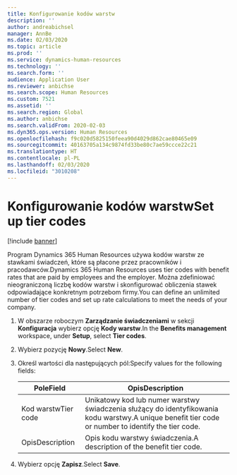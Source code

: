 ```yaml
---
title: Konfigurowanie kodów warstw
description: ''
author: andreabichsel
manager: AnnBe
ms.date: 02/03/2020
ms.topic: article
ms.prod: ''
ms.service: dynamics-human-resources
ms.technology: ''
ms.search.form: ''
audience: Application User
ms.reviewer: anbichse
ms.search.scope: Human Resources
ms.custom: 7521
ms.assetid: ''
ms.search.region: Global
ms.author: anbichse
ms.search.validFrom: 2020-02-03
ms.dyn365.ops.version: Human Resources
ms.openlocfilehash: f9c020d5825150feea90d4029d862cae80465e09
ms.sourcegitcommit: 40163705a134c9874fd33be80c7ae59ccce22c21
ms.translationtype: HT
ms.contentlocale: pl-PL
ms.lasthandoff: 02/03/2020
ms.locfileid: "3010208"
---
```

# <a name="set-up-tier-codes"></a><span data-ttu-id="3d16a-102">Konfigurowanie kodów warstw</span><span class="sxs-lookup"><span data-stu-id="3d16a-102">Set up tier codes</span></span>

[!include [banner](includes/preview-feature.md)]

<span data-ttu-id="3d16a-103">Program Dynamics 365 Human Resources używa kodów warstw ze stawkami świadczeń, które są płacone przez pracowników i pracodawców.</span><span class="sxs-lookup"><span data-stu-id="3d16a-103">Dynamics 365 Human Resources uses tier codes with benefit rates that are paid by employees and the employer.</span></span> <span data-ttu-id="3d16a-104">Można zdefiniować nieograniczoną liczbę kodów warstw i skonfigurować obliczenia stawek odpowiadające konkretnym potrzebom firmy.</span><span class="sxs-lookup"><span data-stu-id="3d16a-104">You can define an unlimited number of tier codes and set up rate calculations to meet the needs of your company.</span></span>

1. <span data-ttu-id="3d16a-105">W obszarze roboczym **Zarządzanie świadczeniami** w sekcji **Konfiguracja** wybierz opcję **Kody warstw**.</span><span class="sxs-lookup"><span data-stu-id="3d16a-105">In the **Benefits management** workspace, under **Setup**, select **Tier codes**.</span></span>

2. <span data-ttu-id="3d16a-106">Wybierz pozycję **Nowy**.</span><span class="sxs-lookup"><span data-stu-id="3d16a-106">Select **New**.</span></span>

3. <span data-ttu-id="3d16a-107">Określ wartości dla następujących pól:</span><span class="sxs-lookup"><span data-stu-id="3d16a-107">Specify values for the following fields:</span></span>

   | <span data-ttu-id="3d16a-108">Pole</span><span class="sxs-lookup"><span data-stu-id="3d16a-108">Field</span></span> | <span data-ttu-id="3d16a-109">Opis</span><span class="sxs-lookup"><span data-stu-id="3d16a-109">Description</span></span> |
   | --- | --- |
   | <span data-ttu-id="3d16a-110">Kod warstw</span><span class="sxs-lookup"><span data-stu-id="3d16a-110">Tier code</span></span> | <span data-ttu-id="3d16a-111">Unikatowy kod lub numer warstwy świadczenia służący do identyfikowania kodu warstwy.</span><span class="sxs-lookup"><span data-stu-id="3d16a-111">A unique benefit tier code or number to identify the tier code.</span></span> |
   | <span data-ttu-id="3d16a-112">Opis</span><span class="sxs-lookup"><span data-stu-id="3d16a-112">Description</span></span> | <span data-ttu-id="3d16a-113">Opis kodu warstwy świadczenia.</span><span class="sxs-lookup"><span data-stu-id="3d16a-113">A description of the benefit tier code.</span></span> |

4. <span data-ttu-id="3d16a-114">Wybierz opcję **Zapisz**.</span><span class="sxs-lookup"><span data-stu-id="3d16a-114">Select **Save**.</span></span> 
